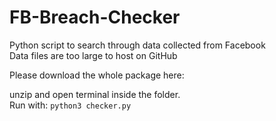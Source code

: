# FB-Breach-Checker

Python script to search through data collected from Facebook  
Data files are too large to host on GitHub  

Please download the whole package here:

unzip and open terminal inside the folder.  
Run with:
`python3 checker.py`
